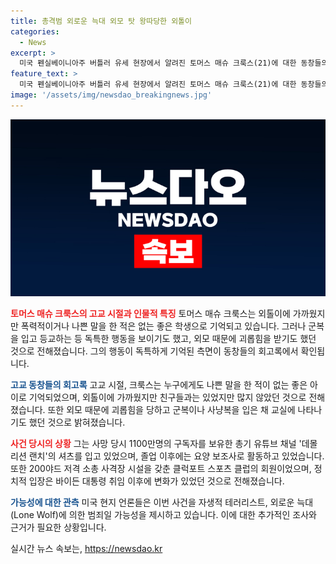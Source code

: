 ```yaml
---
title: 총격범 외로운 늑대 외모 탓 왕따당한 외톨이
categories:
  - News
excerpt: >
  미국 펜실베이니아주 버틀러 유세 현장에서 알려진 토머스 매슈 크룩스(21)에 대한 동창들의 평가가 엇갈리고 있다. 폭력적인 행동은 거의 없었지만 독특한 모습으로 기억되는 것과 외로운 모습을 보였던 것 등을 언급하며, 이 사건이 자생적 테러리스트나 외로운 늑대에 의한 범죄일 가능성을 제시하고 있다. 생전에는 유튜브 채널 운영하며 총기 사격에 관심을 가졌으며, 또한 정치적 활동을 보였던 것으로 나타났다.
feature_text: >
  미국 펜실베이니아주 버틀러 유세 현장에서 알려진 토머스 매슈 크룩스(21)에 대한 동창들의 평가가 엇갈리고 있다. 폭력적인 행동은 거의 없었지만 독특한 모습으로 기억되는 것과 외로운 모습을 보였던 것 등을 언급하며, 이 사건이 자생적 테러리스트나 외로운 늑대에 의한 범죄일 가능성을 제시하고 있다. 생전에는 유튜브 채널 운영하며 총기 사격에 관심을 가졌으며, 또한 정치적 활동을 보였던 것으로 나타났다.
image: '/assets/img/newsdao_breakingnews.jpg'
---
```


<p><img src="/assets/img/newsdao_breakingnews.jpg" alt="implanttips 속보" /></p>

<p><b><span style="color: #ee2323;">토머스 매슈 크룩스의 고교 시절과 인물적 특징</span></b>
토머스 매슈 크룩스는 외톨이에 가까웠지만 폭력적이거나 나쁜 말을 한 적은 없는 좋은 학생으로 기억되고 있습니다. 그러나 군복을 입고 등교하는 등 독특한 행동을 보이기도 했고, 외모 때문에 괴롭힘을 받기도 했던 것으로 전해졌습니다. 그의 행동이 독특하게 기억된 측면이 동창들의 회고록에서 확인됩니다.</p>

<p><b><span style="color: #1a5490;">고교 동창들의 회고록</span></b>
고교 시절, 크룩스는 누구에게도 나쁜 말을 한 적이 없는 좋은 아이로 기억되었으며, 외톨이에 가까웠지만 친구들과는 있었지만 많지 않았던 것으로 전해졌습니다. 또한 외모 때문에 괴롭힘을 당하고 군복이나 사냥복을 입은 채 교실에 나타나기도 했던 것으로 밝혀졌습니다.</p>

<p><b><span style="color: #ee2323;">사건 당시의 상황</span></b>
그는 사망 당시 1100만명의 구독자를 보유한 총기 유튜브 채널 '데몰리션 랜치'의 셔츠를 입고 있었으며, 졸업 이후에는 요양 보조사로 활동하고 있었습니다. 또한 200야드 저격 소총 사격장 시설을 갖춘 클럭포트 스포츠 클럽의 회원이었으며, 정치적 입장은 바이든 대통령 취임 이후에 변화가 있었던 것으로 전해졌습니다.</p>

<p><b><span style="color: #1a5490;">가능성에 대한 관측</span></b>
미국 현지 언론들은 이번 사건을 자생적 테러리스트, 외로운 늑대(Lone Wolf)에 의한 범죄일 가능성을 제시하고 있습니다. 이에 대한 추가적인 조사와 근거가 필요한 상황입니다.</p>
실시간 뉴스 속보는, <a href="https://newsdao.kr" rel="dofollow">https://newsdao.kr</a>


